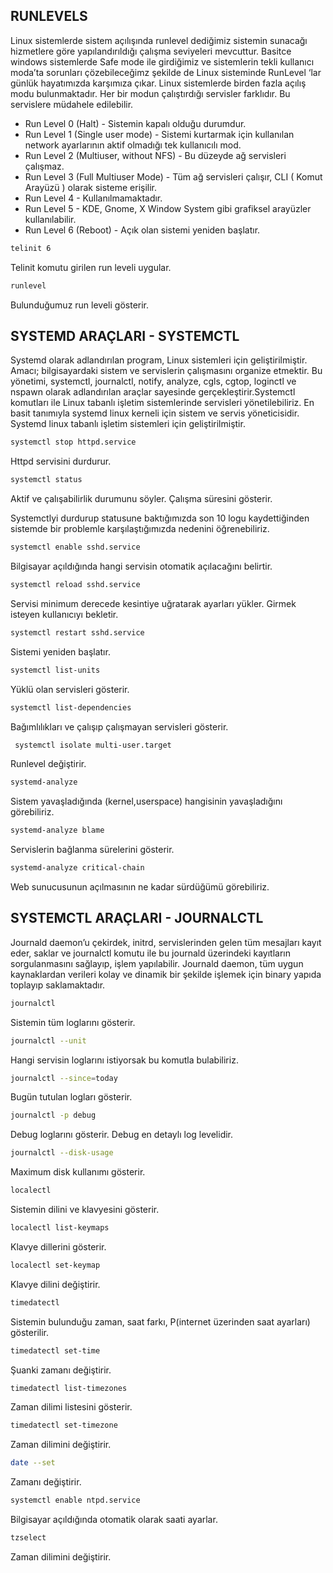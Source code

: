 ## RUNLEVELS 
Linux sistemlerde sistem açılışında runlevel dediğimiz sistemin sunacağı hizmetlere göre yapılandırıldığı çalışma seviyeleri mevcuttur. 
Basitce windows sistemlerde Safe mode ile girdiğimiz ve sistemlerin tekli kullanıcı moda’ta sorunları çözebileceğimz şekilde de 
Linux sisteminde RunLevel ‘lar günlük hayatımızda karşımıza çıkar. Linux sistemlerde birden fazla açılış modu bulunmaktadır. Her bir modun 
çalıştırdığı servisler farklıdır. Bu servislere müdahele edilebilir.

- Run Level 0 (Halt) - Sistemin kapalı olduğu durumdur.
- Run Level 1 (Single user mode) - Sistemi kurtarmak için kullanılan network ayarlarının aktif olmadığı tek kullanıcılı mod.
- Run Level 2 (Multiuser, without NFS) - Bu düzeyde ağ servisleri çalışmaz.
- Run Level 3 (Full Multiuser Mode) - Tüm ağ servisleri çalışır, CLI ( Komut Arayüzü ) olarak sisteme erişilir.
- Run Level 4 - Kullanılmamaktadır.
- Run Level 5 - KDE, Gnome, X Window System gibi grafiksel arayüzler kullanılabilir.
- Run Level 6 (Reboot) - Açık olan sistemi yeniden başlatır.

~~~bash
telinit 6
~~~
Telinit komutu girilen run leveli uygular.

~~~bash
runlevel
~~~
Bulunduğumuz run leveli gösterir.

## SYSTEMD ARAÇLARI - SYSTEMCTL
Systemd olarak adlandırılan program, Linux sistemleri için geliştirilmiştir. Amacı; bilgisayardaki sistem ve servislerin çalışmasını 
organize etmektir. Bu yönetimi, systemctl, journalctl, notify, analyze, cgls, cgtop, loginctl ve nspawn olarak adlandırılan araçlar 
sayesinde gerçekleştirir.Systemctl komutları ile Linux tabanlı işletim sistemlerinde servisleri yönetilebiliriz. En basit tanımıyla 
systemd linux kerneli için sistem ve servis yöneticisidir. Systemd linux tabanlı işletim sistemleri için geliştirilmiştir.

~~~bash
systemctl stop httpd.service
~~~
Httpd servisini durdurur.

~~~bash
systemctl status
~~~
Aktif ve çalışabilirlik durumunu söyler. Çalışma süresini gösterir.

Systemctlyi durdurup statusune baktığımızda son 10 logu kaydettiğinden sistemde bir problemle karşılaştığımızda nedenini öğrenebiliriz.

~~~bash
systemctl enable sshd.service
~~~
Bilgisayar açıldığında hangi servisin otomatik açılacağını belirtir. 

~~~bash
systemctl reload sshd.service
~~~
Servisi minimum derecede kesintiye uğratarak ayarları yükler. Girmek isteyen kullanıcıyı bekletir.

~~~bash
systemctl restart sshd.service
~~~
Sistemi yeniden başlatır.

~~~bash
systemctl list-units
~~~
Yüklü olan servisleri gösterir.

~~~bash
systemctl list-dependencies
~~~
Bağımlılıkları ve çalışıp çalışmayan servisleri gösterir.

~~~bash
 systemctl isolate multi-user.target 
~~~
Runlevel değiştirir.

~~~bash
systemd-analyze
~~~
Sistem yavaşladığında (kernel,userspace) hangisinin yavaşladığını görebiliriz.

~~~bash
systemd-analyze blame
~~~
Servislerin bağlanma sürelerini gösterir.

~~~bash
systemd-analyze critical-chain
~~~
Web sunucusunun açılmasının ne kadar sürdüğümü görebiliriz.

## SYSTEMCTL ARAÇLARI - JOURNALCTL
Journald daemon’u çekirdek, initrd, servislerinden gelen tüm mesajları kayıt eder, saklar ve journalctl komutu ile bu journald 
üzerindeki kayıtların sorgulanmasını sağlayıp, işlem yapılabilir. Journald daemon, tüm uygun kaynaklardan verileri kolay ve dinamik 
bir şekilde işlemek için binary yapıda toplayıp saklamaktadır.

~~~bash
journalctl
~~~
Sistemin tüm loglarını gösterir.

~~~bash
journalctl --unit
~~~
Hangi servisin loglarını istiyorsak bu komutla bulabiliriz.

~~~bash
journalctl --since=today
~~~
Bugün tutulan logları gösterir.

~~~bash
journalctl -p debug
~~~ 
Debug loglarını gösterir. Debug en detaylı log levelidir.

~~~bash
journalctl --disk-usage
~~~
Maximum disk kullanımı gösterir.

~~~bash
localectl
~~~
Sistemin dilini ve klavyesini gösterir.

~~~bash
localectl list-keymaps
~~~
Klavye dillerini gösterir.

~~~bash
localectl set-keymap
~~~
Klavye dilini değiştirir.

~~~bash
timedatectl
~~~
Sistemin bulunduğu zaman, saat farkı, P(internet üzerinden saat ayarları) gösterilir.

~~~bash
timedatectl set-time
~~~
Şuanki zamanı değiştirir.

~~~bash
timedatectl list-timezones
~~~
Zaman dilimi listesini gösterir.

~~~bash
timedatectl set-timezone
~~~
Zaman dilimini değiştirir.

~~~bash
date --set
~~~
Zamanı değiştirir.

~~~bash
systemctl enable ntpd.service
~~~
Bilgisayar açıldığında otomatik olarak saati ayarlar.

~~~bash
tzselect
~~~
Zaman dilimini değiştirir. 



